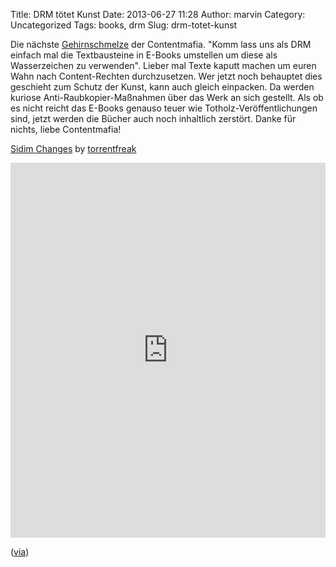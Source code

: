 Title: DRM tötet Kunst
Date: 2013-06-27 11:28
Author: marvin
Category: Uncategorized
Tags: books, drm
Slug: drm-totet-kunst

Die nächste
[Gehirnschmelze](http://www.lesen.net/ebooks/drm-der-zukunft-individualisierte-e-books-ernsthaft-6708/)
der Contentmafia. "Komm lass uns als DRM einfach mal die Textbausteine
in E-Books umstellen um diese als Wasserzeichen zu verwenden". Lieber
mal Texte kaputt machen um euren Wahn nach Content-Rechten
durchzusetzen. Wer jetzt noch behauptet dies geschieht zum Schutz der
Kunst, kann auch gleich einpacken. Da werden kuriose
Anti-Raubkopier-Maßnahmen über das Werk an sich gestellt. Als ob es
nicht reicht das E-Books genauso teuer wie Totholz-Veröffentlichungen
sind, jetzt werden die Bücher auch noch inhaltlich zerstört. Danke für
nichts, liebe Contentmafia!

[Sidim
Changes](http://de.scribd.com/doc/148113352/Sidim-Changes "View Sidim Changes on Scribd")
by
[torrentfreak](http://de.scribd.com/torrentfreak "View torrentfreak's profile on Scribd")

<iframe class="scribd_iframe_embed" src="http://www.scribd.com/embeds/148113352/content?start_page=1&amp;view_mode=scroll&amp;access_key=key-eqzkw7o6dv6k26955qk&amp;show_recommendations=true" data-auto-height="false" data-aspect-ratio="0.706896551724138" scrolling="no" id="doc_27856" width="100%" height="600" frameborder="0"></iframe>

([via](http://www.crackajack.de/2013/06/18/ebook-drm-rewrites-text/))

